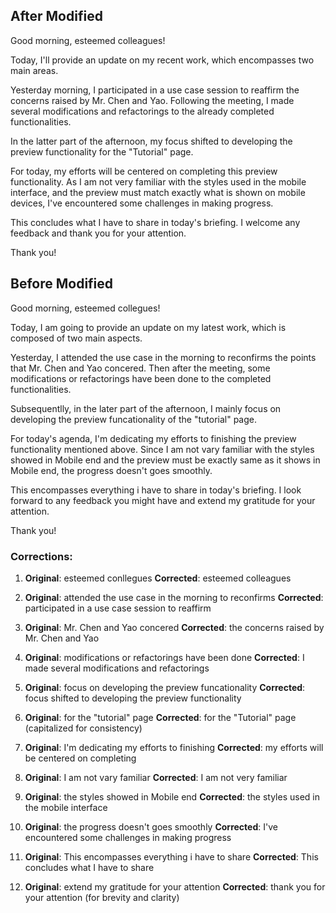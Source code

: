 ## After Modified
Good morning, esteemed colleagues!

Today, I'll provide an update on my recent work, which encompasses two main areas.

Yesterday morning, I participated in a use case session to reaffirm the concerns raised by Mr. Chen and Yao. Following the meeting, I made several modifications and refactorings to the already completed functionalities.

In the latter part of the afternoon, my focus shifted to developing the preview functionality for the "Tutorial" page.

For today, my efforts will be centered on completing this preview functionality. As I am not very familiar with the styles used in the mobile interface, and the preview must match exactly what is shown on mobile devices, I've encountered some challenges in making progress.

This concludes what I have to share in today's briefing. I welcome any feedback and thank you for your attention.

Thank you!
## Before Modified
Good morning, esteemed collegues!

Today, I am going to provide an update on my latest work, which is composed of two main aspects.

Yesterday, I attended the use case in the morning to reconfirms the points that Mr. Chen and Yao concered. Then after the meeting, some modifications or refactorings have been done to the completed functionalities.

Subsequentlly, in the later part of the afternoon, I mainly focus on developing the preview funcationality of the "tutorial" page.

For today's agenda, I'm dedicating my efforts to finishing the preview functionality mentioned above. Since I am not vary familiar with the styles showed in Mobile end and the preview must be exactly same as it shows in Mobile end, the progress doesn't goes smoothly.

This encompasses everything i have to share in today's briefing.
I look forward to any feedback you might have and extend my gratitude for your attention.

Thank you!
### Corrections:

1. **Original**: esteemed conllegues
   **Corrected**: esteemed colleagues

2. **Original**: attended the use case in the morning to reconfirms
   **Corrected**: participated in a use case session to reaffirm

3. **Original**: Mr. Chen and Yao concered
   **Corrected**: the concerns raised by Mr. Chen and Yao

4. **Original**: modifications or refactorings have been done
   **Corrected**: I made several modifications and refactorings

5. **Original**: focus on developing the preview funcationality
   **Corrected**: focus shifted to developing the preview functionality

6. **Original**: for the "tutorial" page
   **Corrected**: for the "Tutorial" page (capitalized for consistency)

7. **Original**: I'm dedicating my efforts to finishing
   **Corrected**: my efforts will be centered on completing

8. **Original**: I am not vary familiar
   **Corrected**: I am not very familiar

9. **Original**: the styles showed in Mobile end
   **Corrected**: the styles used in the mobile interface

10. **Original**: the progress doesn't goes smoothly
    **Corrected**: I've encountered some challenges in making progress

11. **Original**: This encompasses everything i have to share
    **Corrected**: This concludes what I have to share

12. **Original**: extend my gratitude for your attention
    **Corrected**: thank you for your attention (for brevity and clarity)